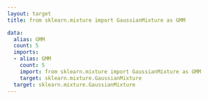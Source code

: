 ```yaml
---
layout: target
title: from sklearn.mixture import GaussianMixture as GMM

data:
  alias: GMM
  count: 5
  imports:
  - alias: GMM
    count: 5
    import: from sklearn.mixture import GaussianMixture as GMM
    target: sklearn.mixture.GaussianMixture
  target: sklearn.mixture.GaussianMixture
---
```


